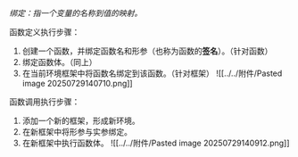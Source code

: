 *绑定：指一个变量的名称到值的映射。*

函数定义执行步骤：
1. 创建一个函数，并绑定函数名和形参（也称为函数的**签名**）。（针对函数）
2. 绑定函数体。（同上）
3. 在当前环境框架中将函数名绑定到该函数。（针对框架）
![[../../附件/Pasted image 20250729140710.png]]

函数调用执行步骤：
1. 添加一个新的框架，形成新环境。
2. 在新框架中将形参与实参绑定。
3. 在新框架中执行函数体。
![[../../附件/Pasted image 20250729140912.png]]

